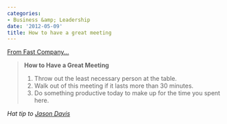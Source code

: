 ```yaml
---
categories:
- Business &amp; Leadership
date: '2012-05-09'
title: How to have a great meeting
---
```


<a href="http://www.fastcompany.com/1835502/the-key-to-great-meetings-is-kicking-some-people-out-of-it">From Fast Company...</a>

<blockquote><strong>How to Have a Great Meeting</strong>

1. Throw out the least necessary person at the table.
2. Walk out of this meeting if it lasts more than 30 minutes.
3. Do something productive today to make up for the time you spent here.</blockquote>

<em>Hat tip to <a href="https://twitter.com/#!/davisory">Jason Davis</a></em>